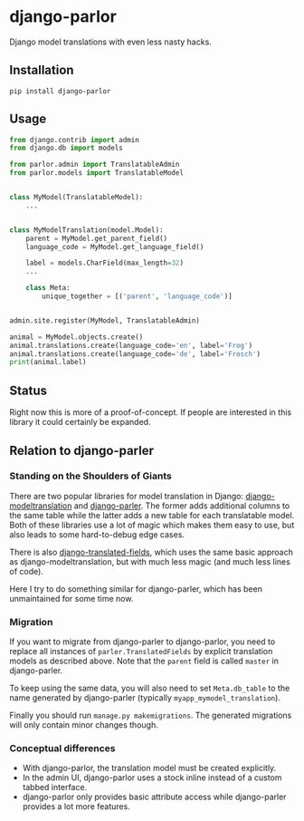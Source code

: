 # django-parlor

Django model translations with even less nasty hacks.

## Installation

```
pip install django-parlor
```

## Usage

```python
from django.contrib import admin
from django.db import models

from parlor.admin import TranslatableAdmin
from parlor.models import TranslatableModel


class MyModel(TranslatableModel):
    ...


class MyModelTranslation(model.Model):
    parent = MyModel.get_parent_field()
    language_code = MyModel.get_language_field()

    label = models.CharField(max_length=32)
    ...

    class Meta:
        unique_together = [('parent', 'language_code')]


admin.site.register(MyModel, TranslatableAdmin)

animal = MyModel.objects.create()
animal.translations.create(language_code='en', label='Frog')
animal.translations.create(language_code='de', label='Frosch')
print(animal.label)
```

## Status

Right now this is more of a proof-of-concept. If people are interested in this
library it could certainly be expanded.

## Relation to django-parler

### Standing on the Shoulders of Giants

There are two popular libraries for model translation in Django:
[django-modeltranslation](https://github.com/deschler/django-modeltranslation)
and [django-parler](https://github.com/django-parler/django-parler). The former
adds additional columns to the same table while the latter adds a new table for
each translatable model. Both of these libraries use a lot of magic which makes
them easy to use, but also leads to some hard-to-debug edge cases.

There is also
[django-translated-fields](https://github.com/matthiask/django-translated-fields),
which uses the same basic approach as django-modeltranslation, but with much
less magic (and much less lines of code).

Here I try to do something similar for django-parler, which has been
unmaintained for some time now.

### Migration

If you want to migrate from django-parler to django-parlor, you need to replace
all instances of `parler.TranslatedFields` by explicit translation models as
described above. Note that the `parent` field is called `master` in
django-parler.

To keep using the same data, you will also need to set `Meta.db_table` to the
name generated by django-parler (typically `myapp_mymodel_translation`).

Finally you should run `manage.py makemigrations`. The generated migrations
will only contain minor changes though.

### Conceptual differences

-   With django-parlor, the translation model must be created explicitly.
-   In the admin UI, django-parlor uses a stock inline instead of a custom
    tabbed interface.
-   django-parlor only provides basic attribute access while django-parler
    provides a lot more features.
